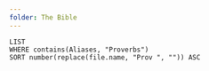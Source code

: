 ```yaml
---
folder: The Bible
---
```


```dataview
LIST 
WHERE contains(Aliases, "Proverbs")
SORT number(replace(file.name, "Prov ", "")) ASC
```
 
